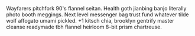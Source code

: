 Wayfarers pitchfork 90's flannel seitan. Health goth jianbing banjo literally photo booth meggings. Next level messenger bag trust fund whatever tilde wolf affogato umami pickled. +1 kitsch chia, brooklyn gentrify master cleanse readymade tbh flannel heirloom 8-bit prism chartreuse.